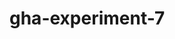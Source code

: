 # gha-experiment-7
   























 





  



  





















    







  

  






